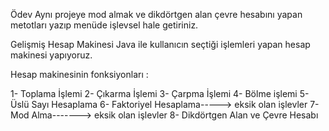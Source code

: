 Ödev
Aynı projeye mod almak ve dikdörtgen alan çevre hesabını yapan metotları yazıp menüde işlevsel hale getiriniz.

Gelişmiş Hesap Makinesi
Java ile kullanıcın seçtiği işlemleri yapan hesap makinesi yapıyoruz.

Hesap makinesinin fonksiyonları :

1- Toplama İşlemi
2- Çıkarma İşlemi
3- Çarpma İşlemi
4- Bölme işlemi
5- Üslü Sayı Hesaplama
6- Faktoriyel Hesaplama-----> eksik olan işlevler
7- Mod Alma-------> eksik olan işlevler
8- Dikdörtgen Alan ve Çevre Hesabı
